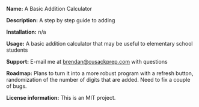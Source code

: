 **Name:** A Basic Addition Calculator

**Description:** A step by step guide to adding 

**Installation:** n/a

**Usage:** A basic addition calculator that may be useful to elementary school students 

**Support:** E-mail me at brendan@cusackprep.com with questions

**Roadmap:** Plans to turn it into a more robust program with a refresh button, randomization of the number of digits that are added.  Need to fix a couple of bugs. 

**License information:** This is an MIT project. 
